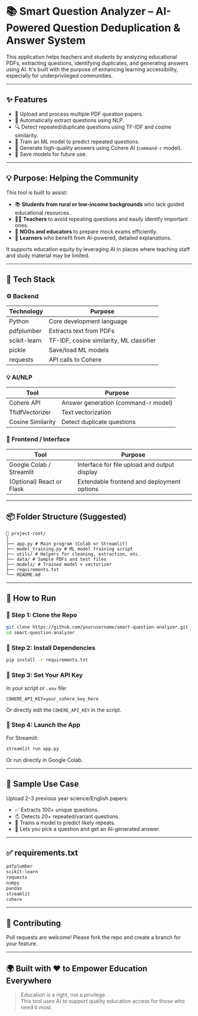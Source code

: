 # 📚 Smart Question Analyzer – AI-Powered Question Deduplication & Answer System

This application helps teachers and students by analyzing educational PDFs, extracting questions, identifying duplicates, and generating answers using AI. It's built with the purpose of enhancing learning accessibility, especially for underprivileged communities.

---

## ✨ Features

- 📄 Upload and process multiple PDF question papers.
- 🧠 Automatically extract questions using NLP.
- 🔍 Detect repeated/duplicate questions using TF-IDF and cosine similarity.
- 🤖 Train an ML model to predict repeated questions.
- 💬 Generate high-quality answers using Cohere AI (`command-r` model).
- 💾 Save models for future use.

---

## 💡 Purpose: Helping the Community

This tool is built to assist:

- 📚 **Students from rural or low-income backgrounds** who lack guided educational resources.
- 👩‍🏫 **Teachers** to avoid repeating questions and easily identify important ones.
- 🧪 **NGOs and educators** to prepare mock exams efficiently.
- 🧠 **Learners** who benefit from AI-powered, detailed explanations.

It supports education equity by leveraging AI in places where teaching staff and study material may be limited.

---

## 🧰 Tech Stack

### ⚙️ Backend
| Technology | Purpose |
|------------|---------|
| Python | Core development language |
| pdfplumber | Extracts text from PDFs |
| scikit-learn | TF-IDF, cosine similarity, ML classifier |
| pickle | Save/load ML models |
| requests | API calls to Cohere |

### 💡 AI/NLP
| Tool | Purpose |
|--------------|---------|
| Cohere API | Answer generation (command-r model) |
| TfidfVectorizer | Text vectorization |
| Cosine Similarity | Detect duplicate questions |

### 💽 Frontend / Interface
| Tool | Purpose |
|------|---------|
| Google Colab / Streamlit | Interface for file upload and output display |
| (Optional) React or Flask | Extendable frontend and deployment options |

---

## 📦 Folder Structure (Suggested)

```
📁 project-root/
│
├── app.py # Main program (Colab or Streamlit)
├── model_training.py # ML model training script
├── utils/ # Helpers for cleaning, extraction, etc.
├── data/ # Sample PDFs and test files
├── models/ # Trained model + vectorizer
├── requirements.txt
└── README.md
```

---

## 🚀 How to Run

### 🔹 Step 1: Clone the Repo

```bash
git clone https://github.com/yourusername/smart-question-analyzer.git
cd smart-question-analyzer
```

### 🔹 Step 2: Install Dependencies

```bash
pip install -r requirements.txt
```

### 🔹 Step 3: Set Your API Key

In your script or `.env` file:
```env
COHERE_API_KEY=your_cohere_key_here
```

Or directly edit the `COHERE_API_KEY` in the script.

### 🔹 Step 4: Launch the App

For Streamlit:
```bash
streamlit run app.py
```

Or run directly in Google Colab.

---

## 🧪 Sample Use Case

Upload 2–3 previous year science/English papers:

- ✅ Extracts 100+ unique questions.
- ↻ Detects 20+ repeated/variant questions.
- 🤖 Trains a model to predict likely repeats.
- 💬 Lets you pick a question and get an AI-generated answer.


---

## ✅ requirements.txt

```txt
pdfplumber
scikit-learn
requests
numpy
pandas
streamlit
cohere
```

---

## 🤝 Contributing

Pull requests are welcome! Please fork the repo and create a branch for your feature.

---



## 🌍 Built with ❤️ to Empower Education Everywhere

> Education is a right, not a privilege.  
This tool uses AI to support quality education access for those who need it most.
